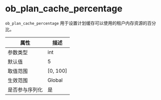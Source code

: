 ob_plan_cache_percentage 
=============================================

`ob_plan_cache_percentage` 用于设置计划缓存可以使用的租户内存资源的百分比。


| **属性**  |   **描述**   |
|---------|------------|
| 参数类型    | int        |
| 默认值     | 5          |
| 取值范围    | \[0, 100\] |
| 生效范围    | Global     |
| 是否参与序列化 | 是          |


